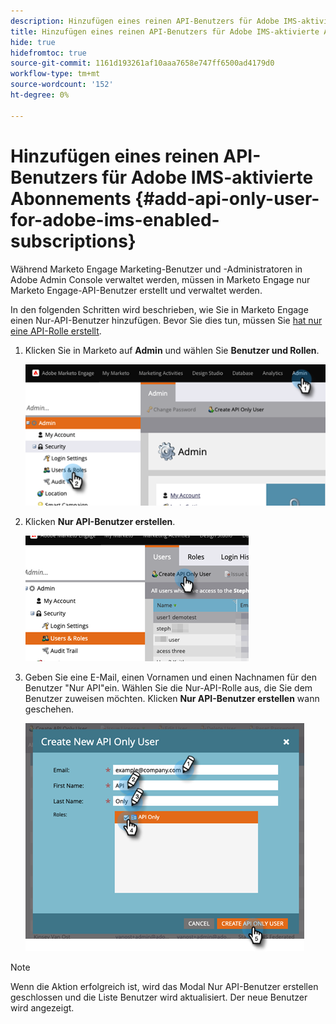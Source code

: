 ```yaml
---
description: Hinzufügen eines reinen API-Benutzers für Adobe IMS-aktivierte Abonnements - Marketo Docs - Produktdokumentation
title: Hinzufügen eines reinen API-Benutzers für Adobe IMS-aktivierte Abonnements
hide: true
hidefromtoc: true
source-git-commit: 1161d193261af10aaa7658e747ff6500ad4179d0
workflow-type: tm+mt
source-wordcount: '152'
ht-degree: 0%

---
```


# Hinzufügen eines reinen API-Benutzers für Adobe IMS-aktivierte Abonnements {#add-api-only-user-for-adobe-ims-enabled-subscriptions}

Während Marketo Engage Marketing-Benutzer und -Administratoren in Adobe Admin Console verwaltet werden, müssen in Marketo Engage nur Marketo Engage-API-Benutzer erstellt und verwaltet werden.

In den folgenden Schritten wird beschrieben, wie Sie in Marketo Engage einen Nur-API-Benutzer hinzufügen. Bevor Sie dies tun, müssen Sie [hat nur eine API-Rolle erstellt](/help/marketo/product-docs/administration/users-and-roles/create-an-api-only-user-role.md).

1. Klicken Sie in Marketo auf **Admin** und wählen Sie **Benutzer und Rollen**.

   ![](assets/add-api-only-user-for-adobe-ims-1.png)

1. Klicken **Nur API-Benutzer erstellen**.

   ![](assets/add-api-only-user-for-adobe-ims-2.png)

1. Geben Sie eine E-Mail, einen Vornamen und einen Nachnamen für den Benutzer &quot;Nur API&quot;ein.  Wählen Sie die Nur-API-Rolle aus, die Sie dem Benutzer zuweisen möchten. Klicken **Nur API-Benutzer erstellen** wann geschehen.

   ![](assets/add-api-only-user-for-adobe-ims-3.png)

>[!NOTE]
>
>Wenn die Aktion erfolgreich ist, wird das Modal Nur API-Benutzer erstellen geschlossen und die Liste Benutzer wird aktualisiert. Der neue Benutzer wird angezeigt.
